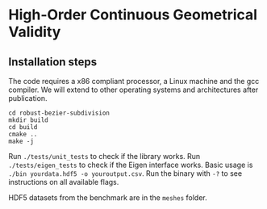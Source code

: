 # High-Order Continuous Geometrical Validity
## Installation steps
The code requires a x86 compliant processor, a Linux machine and the gcc compiler.
We will extend to other operating systems and architectures after publication.

```
cd robust-bezier-subdivision
mkdir build
cd build
cmake ..
make -j
```

Run `./tests/unit_tests` to check if the library works.
Run `./tests/eigen_tests` to check if the Eigen interface works.
Basic usage is `./bin yourdata.hdf5 -o youroutput.csv`.
Run the binary with `-?` to see instructions on all available flags.

HDF5 datasets from the benchmark are in the `meshes` folder.